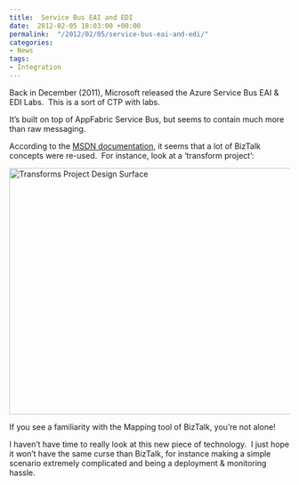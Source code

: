 ```yaml
---
title:  Service Bus EAI and EDI
date:  2012-02-05 18:03:00 +00:00
permalink:  "/2012/02/05/service-bus-eai-and-edi/"
categories:
- News
tags:
- Integration
---
```

<p>Back in December (2011), Microsoft released the Azure Service Bus EAI &amp; EDI Labs.&#160; This is a sort of CTP with labs.</p>  <p>It’s built on top of AppFabric Service Bus, but seems to contain much more than raw messaging.</p>  <p>According to the <a href="http://msdn.microsoft.com/en-us/library/windowsazure/hh689864.aspx">MSDN documentation</a>, it seems that a lot of BizTalk concepts were re-used.&#160; For instance, look at a ‘transform project’:</p>  <p><img title="Transforms Project Design Surface" alt="Transforms Project Design Surface" src="http://i.msdn.microsoft.com/dynimg/IC553343.gif" width="640" height="442" /></p>  <p>If you see a familiarity with the Mapping tool of BizTalk, you’re not alone!</p>  <p>I haven’t have time to really look at this new piece of technology.&#160; I just hope it won’t have the same curse than BizTalk, for instance making a simple scenario extremely complicated and being a deployment &amp; monitoring hassle.</p>